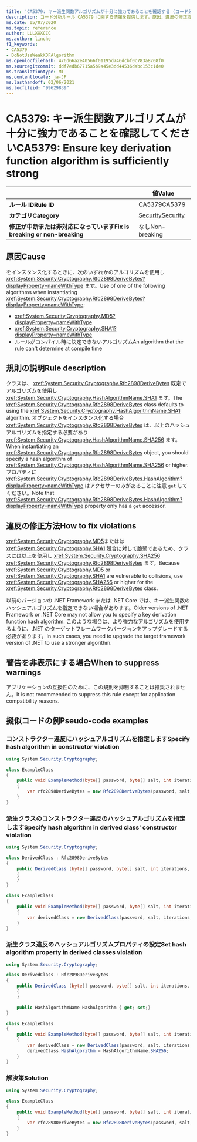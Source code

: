 ```yaml
---
title: 'CA5379: キー派生関数アルゴリズムが十分に強力であることを確認する (コード分析)'
description: コード分析ルール CA5379 に関する情報を提供します。原因、違反の修正方法、非表示にするタイミングなどが含まれます。
ms.date: 05/07/2020
ms.topic: reference
author: LLLXXXCCC
ms.author: linche
f1_keywords:
- CA5379
- DoNotUseWeakKDFAlgorithm
ms.openlocfilehash: 476d66a2e40566f01195d746dcbf0c783a8708f0
ms.sourcegitcommit: ddf7edb67715a5b9a45e3dd44536dabc153c1de0
ms.translationtype: MT
ms.contentlocale: ja-JP
ms.lasthandoff: 02/06/2021
ms.locfileid: "99629839"
---
```

# <a name="ca5379-ensure-key-derivation-function-algorithm-is-sufficiently-strong"></a><span data-ttu-id="64c44-103">CA5379: キー派生関数アルゴリズムが十分に強力であることを確認してください</span><span class="sxs-lookup"><span data-stu-id="64c44-103">CA5379: Ensure key derivation function algorithm is sufficiently strong</span></span>

| | <span data-ttu-id="64c44-104">値</span><span class="sxs-lookup"><span data-stu-id="64c44-104">Value</span></span> |
|-|-|
| <span data-ttu-id="64c44-105">**ルール ID**</span><span class="sxs-lookup"><span data-stu-id="64c44-105">**Rule ID**</span></span> |<span data-ttu-id="64c44-106">CA5379</span><span class="sxs-lookup"><span data-stu-id="64c44-106">CA5379</span></span>|
| <span data-ttu-id="64c44-107">**カテゴリ**</span><span class="sxs-lookup"><span data-stu-id="64c44-107">**Category**</span></span> |[<span data-ttu-id="64c44-108">Security</span><span class="sxs-lookup"><span data-stu-id="64c44-108">Security</span></span>](security-warnings.md)|
| <span data-ttu-id="64c44-109">**修正が中断または非対応になっています**</span><span class="sxs-lookup"><span data-stu-id="64c44-109">**Fix is breaking or non-breaking**</span></span> |<span data-ttu-id="64c44-110">なし</span><span class="sxs-lookup"><span data-stu-id="64c44-110">Non-breaking</span></span>|

## <a name="cause"></a><span data-ttu-id="64c44-111">原因</span><span class="sxs-lookup"><span data-stu-id="64c44-111">Cause</span></span>

<span data-ttu-id="64c44-112">をインスタンス化するときに、次のいずれかのアルゴリズムを使用し <xref:System.Security.Cryptography.Rfc2898DeriveBytes?displayProperty=nameWithType> ます。</span><span class="sxs-lookup"><span data-stu-id="64c44-112">Use of one of the following algorithms when instantiating <xref:System.Security.Cryptography.Rfc2898DeriveBytes?displayProperty=nameWithType>:</span></span>

- <xref:System.Security.Cryptography.MD5?displayProperty=nameWithType>
- <xref:System.Security.Cryptography.SHA1?displayProperty=nameWithType>
- <span data-ttu-id="64c44-113">ルールがコンパイル時に決定できないアルゴリズム</span><span class="sxs-lookup"><span data-stu-id="64c44-113">An algorithm that the rule can't determine at compile time</span></span>

## <a name="rule-description"></a><span data-ttu-id="64c44-114">規則の説明</span><span class="sxs-lookup"><span data-stu-id="64c44-114">Rule description</span></span>

<span data-ttu-id="64c44-115">クラスは、 <xref:System.Security.Cryptography.Rfc2898DeriveBytes> 既定でアルゴリズムを使用し <xref:System.Security.Cryptography.HashAlgorithmName.SHA1> ます。</span><span class="sxs-lookup"><span data-stu-id="64c44-115">The <xref:System.Security.Cryptography.Rfc2898DeriveBytes> class defaults to using the <xref:System.Security.Cryptography.HashAlgorithmName.SHA1> algorithm.</span></span> <span data-ttu-id="64c44-116">オブジェクトをインスタンス化する場合 <xref:System.Security.Cryptography.Rfc2898DeriveBytes> は、以上のハッシュアルゴリズムを指定する必要があり <xref:System.Security.Cryptography.HashAlgorithmName.SHA256> ます。</span><span class="sxs-lookup"><span data-stu-id="64c44-116">When instantiating an <xref:System.Security.Cryptography.Rfc2898DeriveBytes> object, you should specify a hash algorithm of <xref:System.Security.Cryptography.HashAlgorithmName.SHA256> or higher.</span></span> <span data-ttu-id="64c44-117">プロパティに <xref:System.Security.Cryptography.Rfc2898DeriveBytes.HashAlgorithm?displayProperty=nameWithType> はアクセサーのみがあることに注意 `get` してください。</span><span class="sxs-lookup"><span data-stu-id="64c44-117">Note that <xref:System.Security.Cryptography.Rfc2898DeriveBytes.HashAlgorithm?displayProperty=nameWithType> property only has a `get` accessor.</span></span>

## <a name="how-to-fix-violations"></a><span data-ttu-id="64c44-118">違反の修正方法</span><span class="sxs-lookup"><span data-stu-id="64c44-118">How to fix violations</span></span>

<span data-ttu-id="64c44-119"><xref:System.Security.Cryptography.MD5>またはは <xref:System.Security.Cryptography.SHA1> 競合に対して脆弱であるため、クラスには以上を使用し <xref:System.Security.Cryptography.SHA256> <xref:System.Security.Cryptography.Rfc2898DeriveBytes> ます。</span><span class="sxs-lookup"><span data-stu-id="64c44-119">Because <xref:System.Security.Cryptography.MD5> or <xref:System.Security.Cryptography.SHA1> are vulnerable to collisions, use <xref:System.Security.Cryptography.SHA256> or higher for the <xref:System.Security.Cryptography.Rfc2898DeriveBytes> class.</span></span>

<span data-ttu-id="64c44-120">以前のバージョンの .NET Framework または .NET Core では、キー派生関数のハッシュアルゴリズムを指定できない場合があります。</span><span class="sxs-lookup"><span data-stu-id="64c44-120">Older versions of .NET Framework or .NET Core may not allow you to specify a key derivation function hash algorithm.</span></span> <span data-ttu-id="64c44-121">このような場合は、より強力なアルゴリズムを使用するように、.NET のターゲットフレームワークバージョンをアップグレードする必要があります。</span><span class="sxs-lookup"><span data-stu-id="64c44-121">In such cases, you need to upgrade the target framework version of .NET to use a stronger algorithm.</span></span>

## <a name="when-to-suppress-warnings"></a><span data-ttu-id="64c44-122">警告を非表示にする場合</span><span class="sxs-lookup"><span data-stu-id="64c44-122">When to suppress warnings</span></span>

<span data-ttu-id="64c44-123">アプリケーションの互換性のために、この規則を抑制することは推奨されません。</span><span class="sxs-lookup"><span data-stu-id="64c44-123">It is not recommended to suppress this rule except for application compatibility reasons.</span></span>

## <a name="pseudo-code-examples"></a><span data-ttu-id="64c44-124">擬似コードの例</span><span class="sxs-lookup"><span data-stu-id="64c44-124">Pseudo-code examples</span></span>

### <a name="specify-hash-algorithm-in-constructor-violation"></a><span data-ttu-id="64c44-125">コンストラクター違反にハッシュアルゴリズムを指定します</span><span class="sxs-lookup"><span data-stu-id="64c44-125">Specify hash algorithm in constructor violation</span></span>

```csharp
using System.Security.Cryptography;

class ExampleClass
{
    public void ExampleMethod(byte[] password, byte[] salt, int iterations, HashAlgorithmName hashAlgorithm)
    {
        var rfc2898DeriveBytes = new Rfc2898DeriveBytes(password, salt, iterations, HashAlgorithmName.MD5);
    }
}
```

### <a name="specify-hash-algorithm-in-derived-class-constructor-violation"></a><span data-ttu-id="64c44-126">派生クラスのコンストラクター違反のハッシュアルゴリズムを指定します</span><span class="sxs-lookup"><span data-stu-id="64c44-126">Specify hash algorithm in derived class' constructor violation</span></span>

```csharp
using System.Security.Cryptography;

class DerivedClass : Rfc2898DeriveBytes
{
    public DerivedClass (byte[] password, byte[] salt, int iterations, HashAlgorithmName hashAlgorithm) : base(password, salt, iterations, hashAlgorithm)
    {
    }
}

class ExampleClass
{
    public void ExampleMethod(byte[] password, byte[] salt, int iterations, HashAlgorithmName hashAlgorithm)
    {
        var derivedClass = new DerivedClass(password, salt, iterations, HashAlgorithmName.MD5);
    }
}
```

### <a name="set-hash-algorithm-property-in-derived-classes-violation"></a><span data-ttu-id="64c44-127">派生クラス違反のハッシュアルゴリズムプロパティの設定</span><span class="sxs-lookup"><span data-stu-id="64c44-127">Set hash algorithm property in derived classes violation</span></span>

```csharp
using System.Security.Cryptography;

class DerivedClass : Rfc2898DeriveBytes
{
    public DerivedClass (byte[] password, byte[] salt, int iterations, HashAlgorithmName hashAlgorithm) : base(password, salt, iterations, hashAlgorithm)
    {
    }

    public HashAlgorithmName HashAlgorithm { get; set;}
}

class ExampleClass
{
    public void ExampleMethod(byte[] password, byte[] salt, int iterations, HashAlgorithmName hashAlgorithm)
    {
        var derivedClass = new DerivedClass(password, salt, iterations, HashAlgorithmName.MD5);
        derivedClass.HashAlgorithm = HashAlgorithmName.SHA256;
    }
}
```

### <a name="solution"></a><span data-ttu-id="64c44-128">解決策</span><span class="sxs-lookup"><span data-stu-id="64c44-128">Solution</span></span>

```csharp
using System.Security.Cryptography;

class ExampleClass
{
    public void ExampleMethod(byte[] password, byte[] salt, int iterations, HashAlgorithmName hashAlgorithm)
    {
        var rfc2898DeriveBytes = new Rfc2898DeriveBytes(password, salt, iterations, HashAlgorithmName.SHA256);
    }
}
```
